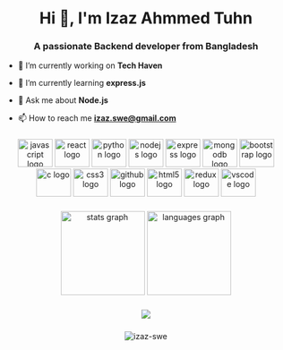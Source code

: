 <h1 align="center">Hi 👋, I'm Izaz Ahmmed Tuhn</h1>
<h3 align="center">A passionate Backend developer from Bangladesh</h3>



- 🔭 I’m currently working on **Tech Haven**

- 🌱 I’m currently learning **express.js**

<!-- - 👨‍💻 All of my projects are available at [*](*) -->

- 💬 Ask me about **Node.js**

- 📫 How to reach me **izaz.swe@gmail.com**

<!-- - 📄 Know about my experiences [*](*) -->

<!-- <h3 align="left">Connect with me:</h3> -->



###

<div align="center">
  <img src="https://cdn.jsdelivr.net/gh/devicons/devicon/icons/javascript/javascript-original.svg" height="50" width="62" alt="javascript logo"  />
  <img src="https://cdn.jsdelivr.net/gh/devicons/devicon/icons/react/react-original.svg" height="50" width="62" alt="react logo"  />
  <img src="https://cdn.jsdelivr.net/gh/devicons/devicon/icons/python/python-original.svg" height="50" width="62" alt="python logo"  />
  <img src="https://cdn.jsdelivr.net/gh/devicons/devicon/icons/nodejs/nodejs-original.svg" height="50" width="62" alt="nodejs logo"  />
  <img src="https://cdn.jsdelivr.net/gh/devicons/devicon/icons/express/express-original.svg" height="50" width="62" alt="express logo"  />
  <img src="https://cdn.jsdelivr.net/gh/devicons/devicon/icons/mongodb/mongodb-original.svg" height="50" width="62" alt="mongodb logo"  />
  <img src="https://cdn.jsdelivr.net/gh/devicons/devicon/icons/bootstrap/bootstrap-original.svg" height="50" width="62" alt="bootstrap logo"  />
  <img src="https://cdn.jsdelivr.net/gh/devicons/devicon/icons/c/c-original.svg" height="50" width="62" alt="c logo"  />
  <img src="https://cdn.jsdelivr.net/gh/devicons/devicon/icons/css3/css3-original.svg" height="50" width="62" alt="css3 logo"  />
  <img src="https://cdn.jsdelivr.net/gh/devicons/devicon/icons/github/github-original.svg" height="50" width="62" alt="github logo"  />
  <img src="https://cdn.jsdelivr.net/gh/devicons/devicon/icons/html5/html5-original.svg" height="50" width="62" alt="html5 logo"  />
  <img src="https://cdn.jsdelivr.net/gh/devicons/devicon/icons/redux/redux-original.svg" height="50" width="62" alt="redux logo"  />
  <img src="https://cdn.jsdelivr.net/gh/devicons/devicon/icons/vscode/vscode-original.svg" height="50" width="62" alt="vscode logo"  />
</div>

###

<div align="center">
  <img src="https://github-readme-stats.vercel.app/api?username=izaz-swe&show_icons=true&bg_color=00000000" height="150" alt="stats graph"  />
  <img src="https://github-readme-stats.vercel.app/api/top-langs?locale=en&hide_title=false&layout=compact&card_width=320&langs_count=5&theme=dracula&hide_border=false&username=izaz-swe" height="150" alt="languages graph"  />
</div>

###

<div align="center">
  <img src="https://profile-counter.glitch.me/izaz-swe/count.svg?"  />
</div>

###

<div align="center">
<p><img align="center" src="https://github-readme-streak-stats.herokuapp.com/?user=izaz-swe" alt="izaz-swe" /></p>
</div>

###
